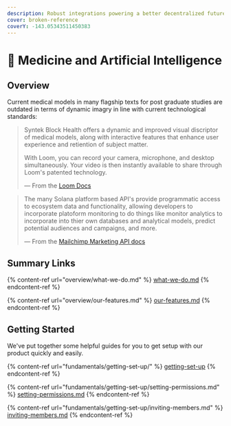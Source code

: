 ```yaml
---
description: Robust integrations powering a better decentralized future in Healthcare
cover: broken-reference
coverY: -143.05343511450383
---
```


# 🌯 Medicine and Artificial Intelligence



## Overview

Current medical models in many flagship texts for post graduate studies are outdated in terms of dynamic imagry in line with current technological standards:

> Syntek Block Health offers a dynamic and improved visual discriptor of medical models, along with interactive features that enhance user experience and retiention of subject matter.&#x20;
>
> With Loom, you can record your camera, microphone, and desktop simultaneously. Your video is then instantly available to share through Loom's patented technology.
>
> — From the [Loom Docs](https://support.loom.com/hc/en-us/articles/360002158057-What-is-Loom-)

> The many Solana platform based API's provide programmatic access to ecosystem data and functionality, allowing developers to incorporate platoform monitoring to do things like monitor analytics to incorporate into thier own databases and analytical models, predict potential audiences and campaigns, and more.
>
> — From the [Mailchimp Marketing API docs](https://mailchimp.com/developer/marketing/docs/fundamentals/)

## Summary Links

{% content-ref url="overview/what-we-do.md" %}
[what-we-do.md](overview/what-we-do.md)
{% endcontent-ref %}

{% content-ref url="overview/our-features.md" %}
[our-features.md](overview/our-features.md)
{% endcontent-ref %}

## Getting Started

We've put together some helpful guides for you to get setup with our product quickly and easily.

{% content-ref url="fundamentals/getting-set-up/" %}
[getting-set-up](fundamentals/getting-set-up/)
{% endcontent-ref %}

{% content-ref url="fundamentals/getting-set-up/setting-permissions.md" %}
[setting-permissions.md](fundamentals/getting-set-up/setting-permissions.md)
{% endcontent-ref %}

{% content-ref url="fundamentals/getting-set-up/inviting-members.md" %}
[inviting-members.md](fundamentals/getting-set-up/inviting-members.md)
{% endcontent-ref %}
